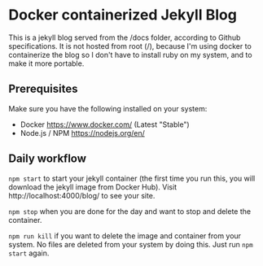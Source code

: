 # Docker containerized Jekyll Blog

This is a jekyll blog served from the /docs folder, according to Github specifications. It is not hosted from root (/), because I'm using docker to containerize the blog so I don't have to install ruby on my system, and to make it more portable.

## Prerequisites
Make sure you have the following installed on your system:

- Docker https://www.docker.com/ (Latest "Stable")
- Node.js / NPM https://nodejs.org/en/

## Daily workflow
`npm start` to start your jekyll container (the first time you run this, you will download the jekyll image from Docker Hub). Visit http://localhost:4000/blog/ to see your site.

`npm stop` when you are done for the day and want to stop and delete the container.

`npm run kill` if you want to delete the image and container from your system. No files are deleted from your system by doing this. Just run `npm start` again.
